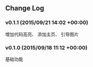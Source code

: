 ## Change Log

### v0.1.1 (2015/09/21 14:02 +00:00)
增加代码高亮、 添加主页、 引导图片

### v0.1.0 (2015/09/18 11:12 +00:00)
基础功能